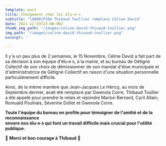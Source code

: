 ```yaml
---
template: post
title: Changement chez les élu·e·s
subtitle: "\U0001F504 Thibaud Toullier remplace Céline David"
date: 2021-12-03T23:00:00Z
thumb_img_path: "/images/celine-david-thivaud-toullier.png"
img_path: "/images/celine-david-thivaud-toullier.png"
excerpt: ''

---
```

Il y'a un peu plus de 2 semaines, le 15 Novembre, Céline David a fait part de sa décision à son équipe d'élu·e·s, à la mairie, et au bureau de Gétigné Collectif de son choix de démissionner de son mandat d'élue municipale et d'administratrice de Gétigné Collectif en raison d'une situation personnelle particulièrement difficile.

Ainsi, de la même manière que Jean-Jacques Le Héricy, au mois de Septembre dernier, avait été remplacé par Gwenola Corre, Thibaud Toullier a été appelé pour prendre le relais et rejoindre Marion Bernard, Cyril Allain, Romuald Poulnais, Séverine Dollet et Gwenola Corre.

**Toute l'équipe du bureau en profite pour témoigner de l'amitié et de la reconnaissance  
envers nos élu·e·s qui font un travail difficile mais crucial pour l'utilité publique.**

🙏 **Merci et bon courage à Thibaud** 💪